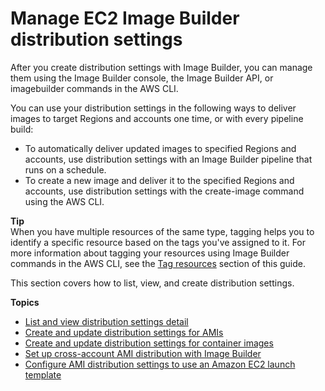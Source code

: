 # Manage EC2 Image Builder distribution settings<a name="manage-distribution-settings"></a>

After you create distribution settings with Image Builder, you can manage them using the Image Builder console, the Image Builder API, or imagebuilder commands in the AWS CLI\.

You can use your distribution settings in the following ways to deliver images to target Regions and accounts one time, or with every pipeline build:
+ To automatically deliver updated images to specified Regions and accounts, use distribution settings with an Image Builder pipeline that runs on a schedule\.
+ To create a new image and deliver it to the specified Regions and accounts, use distribution settings with the []()create\-image command using the AWS CLI\.

**Tip**  
When you have multiple resources of the same type, tagging helps you to identify a specific resource based on the tags you've assigned to it\. For more information about tagging your resources using Image Builder commands in the AWS CLI, see the [Tag resources](tag-resources.md) section of this guide\.

This section covers how to list, view, and create distribution settings\.

**Topics**
+ [List and view distribution settings detail](distribution-settings-detail.md)
+ [Create and update distribution settings for AMIs](crud-ami-distribution-settings.md)
+ [Create and update distribution settings for container images](crud-container-distribution-settings.md)
+ [Set up cross\-account AMI distribution with Image Builder](cross-account-dist.md)
+ [Configure AMI distribution settings to use an Amazon EC2 launch template](dist-using-launch-template.md)
